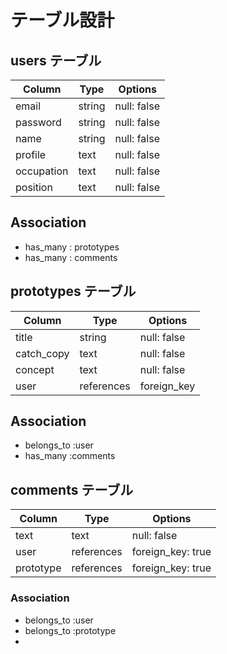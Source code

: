 # テーブル設計

## users テーブル

| Column     | Type   | Options     |
| ---------- | ------ | ----------- |
| email      | string | null: false |
| password   | string | null: false |
| name       | string | null: false |
| profile    | text   | null: false |
| occupation | text   | null: false |
| position   | text   | null: false |
## Association

- has_many : prototypes
- has_many : comments

## prototypes テーブル

| Column     | Type       | Options     |
| ---------- | ---------- | ----------- |
| title      | string     | null: false |
| catch_copy | text       | null: false |
| concept    | text       | null: false |
| user       | references | foreign_key |

## Association

- belongs_to :user
- has_many :comments

## comments テーブル

| Column    | Type       | Options                  |
| --------- | ---------- | -------------------------|
| text      | text       | null: false              |
| user      | references | foreign_key: true        |
| prototype | references | foreign_key: true        |

### Association

- belongs_to :user
- belongs_to :prototype
- 
